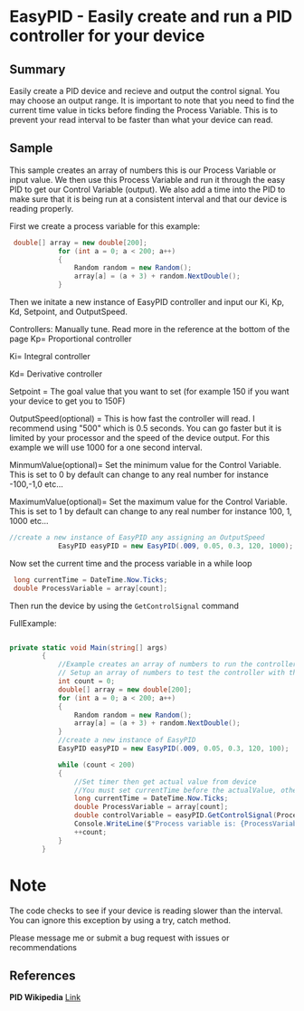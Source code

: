 # EasyPID - Easily create and run a PID controller for your device

## Summary
Easily create a PID device and recieve and output the control signal. You may choose an output range. 
It is important to note that you need to find the current time value in ticks before finding the Process Variable. This is to prevent your read interval to be faster than what your device can read.

## Sample
This sample creates an array of numbers this is our Process Variable or input value. We then use this Process Variable and run it through the easy PID to get our Control Variable (output). We also add a time into the PID to make sure that it is being run at a consistent interval and that our device is reading properly.

First we create a process variable for this example:
```C#
 double[] array = new double[200];
            for (int a = 0; a < 200; a++)
            {
                Random random = new Random();
                array[a] = (a + 3) + random.NextDouble();
            }
```
Then we initate a new instance of EasyPID controller and input our Ki, Kp, Kd, Setpoint, and OutputSpeed.

Controllers: Manually tune. Read more in the reference at the bottom of the page
Kp= Proportional controller

Ki= Integral controller

Kd= Derivative controller 

Setpoint = The goal value that you want to set (for example 150 if you want your device to get you to 150F)

OutputSpeed(optional) = This is how fast the controller will read. I recommend using "500" which is 0.5 seconds. You can go faster but it is limited by your processor and the speed of the device output. For this example we will use 1000 for a one second interval.

MinmumValue(optional)= Set the minimum value for the Control Variable. This is set to 0 by default can change to any real number for instance -100,-1,0 etc...

MaximumValue(optional)= Set the maximum value for the Control Variable. This is set to 1 by default can change to any real number for instance 100, 1, 1000 etc...
```C#
//create a new instance of EasyPID any assigning an OutputSpeed
            EasyPID easyPID = new EasyPID(.009, 0.05, 0.3, 120, 1000);
```

Now set the current time and the process variable in a while loop
```C#
 long currentTime = DateTime.Now.Ticks;
 double ProcessVariable = array[count];
```

Then run the device by using the `GetControlSignal` command

FullExample:

```C#

private static void Main(string[] args)
        {
            //Example creates an array of numbers to run the controller against
            // Setup an array of numbers to test the controller with this starts at 0 and increases by 3 plus a random number
            int count = 0;
            double[] array = new double[200];
            for (int a = 0; a < 200; a++)
            {
                Random random = new Random();
                array[a] = (a + 3) + random.NextDouble();
            }
            //create a new instance of EasyPID
            EasyPID easyPID = new EasyPID(.009, 0.05, 0.3, 120, 100);

            while (count < 200)
            {
                //Set timer then get actual value from device
                //You must set currentTime before the actualValue, otherwise your device might not read properly
                long currentTime = DateTime.Now.Ticks;
                double ProcessVariable = array[count];
                double controlVariable = easyPID.GetControlSignal(ProcessVariable, currentTime);
                Console.WriteLine($"Process variable is: {ProcessVariable}, Control Variable is: {controlVariable}");
                ++count;
            }
        }

```
# Note
The code checks to see if your device is reading slower than the interval. You can ignore this exception by using a try, catch method. 

Please message me or submit a bug request with issues or recommendations

## References 

**PID Wikipedia** [Link](https://en.wikipedia.org/wiki/PID_controller)
